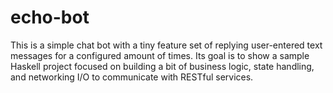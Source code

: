 # echo-bot

This is a simple chat bot with a tiny feature set of replying user-entered text
messages for a configured amount of times. Its goal is to show a sample Haskell
project focused on building a bit of business logic, state handling, and
networking I/O to communicate with RESTful services.
